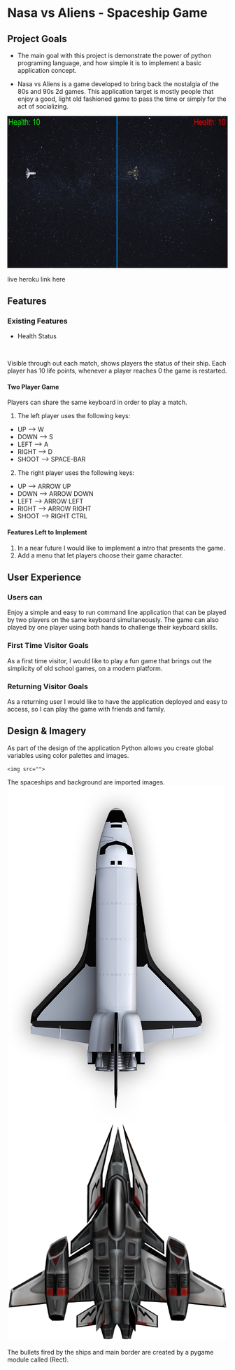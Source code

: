 # Nasa vs Aliens - Spaceship Game

## Project Goals

-   The main goal with this project is demonstrate the power of python programing language, and how simple it is to implement a
    basic application concept.

-   Nasa vs Aliens is a game developed to bring back the nostalgia of the 80s and 90s 2d games. This application target is mostly
    people that enjoy a good, light old fashioned game to pass the time or simply for the act of socializing.

 <img src="https://github.com/fdasabino/Project_python_mls3/blob/main/Assets/Screen_shots/game_screen_shot.jpg">

live heroku link here

## Features

### Existing Features

-   Health Status

 <img src="">

Visible through out each match, shows players the status of their ship. Each player has 10 life points,
whenever a player reaches 0 the game is restarted.

#### Two Player Game

Players can share the same keyboard in order to play a match.

1. The left player uses the following keys:

-   UP --> W
-   DOWN --> S
-   LEFT --> A
-   RIGHT --> D
-   SHOOT --> SPACE-BAR

2. The right player uses the following keys:

-   UP --> ARROW UP
-   DOWN --> ARROW DOWN
-   LEFT --> ARROW LEFT
-   RIGHT --> ARROW RIGHT
-   SHOOT --> RIGHT CTRL

#### Features Left to Implement

1. In a near future I would like to implement a intro that presents the game.
2. Add a menu that let players choose their game character.

## User Experience

### Users can

Enjoy a simple and easy to run command line application that can be played by two players on the same keyboard simultaneously.
The game can also played by one player using both hands to challenge their keyboard skills.

### First Time Visitor Goals

As a first time visitor, I would like to play a fun game that brings out the simplicity of old school games, on a modern platform.

### Returning Visitor Goals

As a returning user I would like to have the application deployed and easy to access, so I can play the game with friends and family.

## Design & Imagery

As part of the design of the application Python allows you create global variables using color palettes and images.

    <img src="">

The spaceships and background are imported images.
<img src="https://github.com/fdasabino/Project_python_mls3/blob/main/Assets/nasa.png">
<img src="https://github.com/fdasabino/Project_python_mls3/blob/main/Assets/alien.png">

The bullets fired by the ships and main border are created by a pygame module called (Rect).
<img src="">
